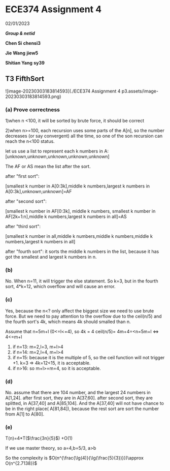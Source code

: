 # ECE374 Assignment 4

02/01/2023

***Group & netid***

**Chen Si**  	**chensi3**

**Jie Wang** 		**jiew5**

**Shitian Yang** 	**sy39**

## T3 FifthSort

![image-20230303183814593](./ECE374 Assignment 4 p3.assets/image-20230303183814593.png)

### (a) Prove correctness

1)when n <100, it will be sorted by brute force, it should be correct

2)when n>=100, each recursion uses some parts of the A[n], so the number decreases (or say convergent) all the time, so one of the son recursion can reach the n<100 status.

let us use a list to represent each k numbers in A:[unknown,unknown,unknown,unknown,unknown]

The AF or AS mean the list after the sort.

after "first sort":

[smallest k number in A[0:3k],middle k numbers,largest k numbers in A[0:3k],unknown,unknown]=AF

after "second sort": 

[smallest k number in AF[0:3k], middle k numbers, smallest k number in AF[2k+1:n],middle k numbers,largest k numbers in all]=AS

after "third sort":

[smallest k number in all,middle k numbers,middle k numbers,middle k numbers,largest k numbers in all]

after "fourth sort": it sorts the middle k numbers in the list, because it has got the smallest and largest k numbers in n.

### (b)

No. When n=11, it will trigger the else statement. So k=3, but in the fourth sort, 4*k=12, which overflow and will cause an error. 



### (c)

Yes, because the n<? only affect the biggest size we need to use brute force. But we need to pay attention to the overflow due to the ceil(n/5) and the fourth sort's 4k, which means 4k should smalled than n. 

Assume that n=5m+l (0<=l<=4), so 4k = 4 ceil(n/5)= 4m+4=<n=5m+l <=> 4<=m+l

1) if n=13: m=2,l=3, m+l>4
2) if n=14: m=2,l=4, m+l>4
3) if n=15: because it is the multiple of 5, so the ceil function will not trigger +1. k=3 => 4k=12<15, it is acceptable.
4) if n>16: so m+l>=m=4, so it is acceptable.



### (d)

No. assume that there are 104 number, and the largest 24 numbers in A[1,24]. after first sort, they are in A[37,60]. after second sort, they are splitted, in A[37,40] and A[85,104]. And the  A[37,40] will not have chance to be in the right place( A[81,84]), because the rest sort are sort the number from A[1] to A[80].



### (e)

T(n)=4*T($\frac{3n}{5}$) +O(1)

If we use master theory, so a=4,b=5/3, a>b

So the complexity is $O(n^{\frac{\lg(4)}{\lg(\frac{5}{3})}})\approx O(n^{2.7138})$

